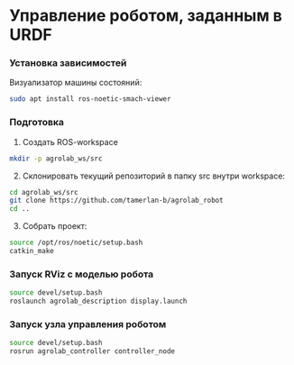 # Управление роботом, заданным в URDF  

### Установка зависимостей  

Визуализатор машины состояний:
```bash
sudo apt install ros-noetic-smach-viewer
```

### Подготовка
1. Создать ROS-workspace
```bash  
mkdir -p agrolab_ws/src
```
2. Склонировать текущий репозиторий в папку src внутри workspace:  
```bash  
cd agrolab_ws/src
git clone https://github.com/tamerlan-b/agrolab_robot
cd ..
```
3. Собрать проект:  
```bash  
source /opt/ros/noetic/setup.bash
catkin_make
```

### Запуск RViz с моделью робота
```bash  
source devel/setup.bash
roslaunch agrolab_description display.launch
```

### Запуск узла управления роботом
```bash  
source devel/setup.bash
rosrun agrolab_controller controller_node
```